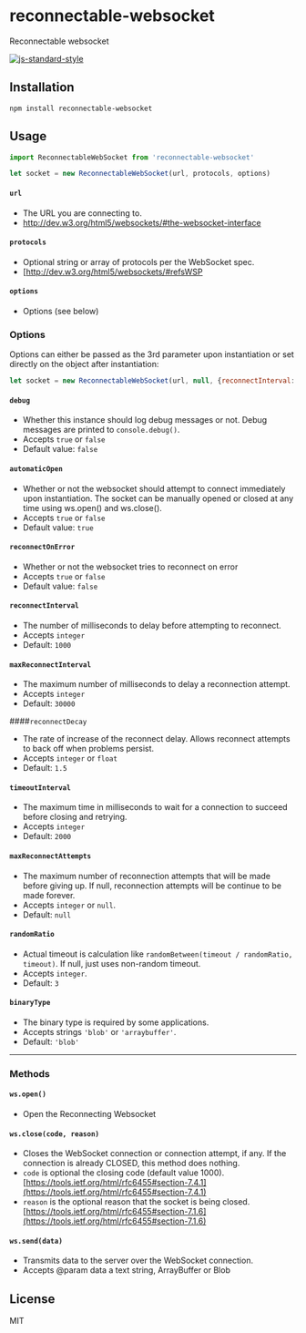 # reconnectable-websocket

Reconnectable websocket

[![js-standard-style](https://cdn.rawgit.com/feross/standard/master/badge.svg)](https://github.com/feross/standard)


## Installation

```
npm install reconnectable-websocket
```

## Usage

```js
import ReconnectableWebSocket from 'reconnectable-websocket'

let socket = new ReconnectableWebSocket(url, protocols, options)
```


#### `url`
- The URL you are connecting to.
- http://dev.w3.org/html5/websockets/#the-websocket-interface

#### `protocols`
- Optional string or array of protocols per the WebSocket spec.
- [http://dev.w3.org/html5/websockets/#refsWSP

#### `options`
- Options (see below)

### Options

Options can either be passed as the 3rd parameter upon instantiation or set directly on the object after instantiation:

```js
let socket = new ReconnectableWebSocket(url, null, {reconnectInterval: 3000});
```

#### `debug`
- Whether this instance should log debug messages or not. Debug messages are printed to `console.debug()`.
- Accepts `true` or `false`
- Default value: `false`

#### `automaticOpen`
- Whether or not the websocket should attempt to connect immediately upon instantiation. The socket can be manually opened or closed at any time using ws.open() and ws.close().
- Accepts `true` or `false`
- Default value: `true`

#### `reconnectOnError`
- Whether or not the websocket tries to reconnect on error
- Accepts `true` or `false`
- Default value: `false`

#### `reconnectInterval`
- The number of milliseconds to delay before attempting to reconnect.
- Accepts `integer`
- Default: `1000`

#### `maxReconnectInterval`
- The maximum number of milliseconds to delay a reconnection attempt.
- Accepts `integer`
- Default: `30000`

####`reconnectDecay`
- The rate of increase of the reconnect delay. Allows reconnect attempts to back off when problems persist.
- Accepts `integer` or `float`
- Default: `1.5`

#### `timeoutInterval`
- The maximum time in milliseconds to wait for a connection to succeed before closing and retrying.
- Accepts `integer`
- Default: `2000`

#### `maxReconnectAttempts`
- The maximum number of reconnection attempts that will be made before giving up. If null, reconnection attempts will be continue to be made forever.
- Accepts `integer` or `null`.
- Default: `null`

#### `randomRatio`
- Actual timeout is calculation like `randomBetween(timeout / randomRatio, timeout)`. If null, just uses non-random timeout.
- Accepts `integer`.
- Default: `3`

#### `binaryType`
- The binary type is required by some applications.
- Accepts strings `'blob'` or `'arraybuffer'`.
- Default: `'blob'`

---

### Methods

#### `ws.open()`
- Open the Reconnecting Websocket

#### `ws.close(code, reason)`
- Closes the WebSocket connection or connection attempt, if any. If the connection is already CLOSED, this method does nothing.
- `code` is optional the closing code (default value 1000). [https://tools.ietf.org/html/rfc6455#section-7.4.1](https://tools.ietf.org/html/rfc6455#section-7.4.1)
- `reason` is the optional reason that the socket is being closed. [https://tools.ietf.org/html/rfc6455#section-7.1.6](https://tools.ietf.org/html/rfc6455#section-7.1.6)

#### `ws.send(data)`
- Transmits data to the server over the WebSocket connection.
- Accepts @param data a text string, ArrayBuffer or Blob

## License

MIT
